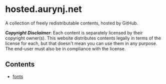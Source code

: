 hosted.aurynj.net
=================

A collection of freely redistributable contents, hosted by GitHub.

***Copyright Disclaimer***: Each content is separately licensed by their copyright owner(s). This website distributes contents legally in terms of the license for each, but that doesn't mean you can use them in any purpose. The end-user must also be in compliance with the license.

Contents
--------

* [fonts](./font)
